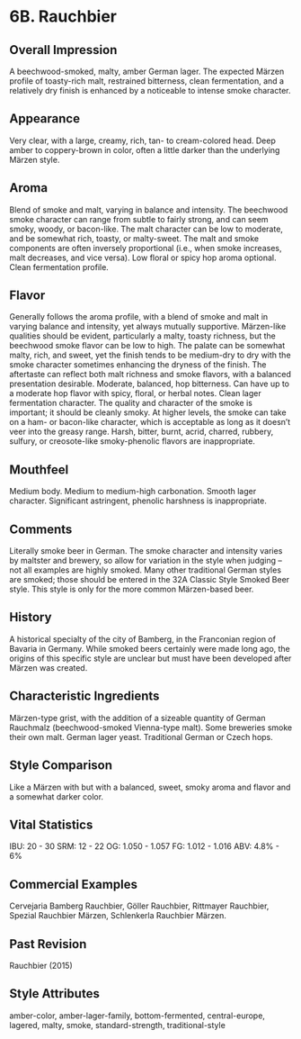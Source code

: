 # 6B. Rauchbier

## Overall Impression

A beechwood-smoked, malty, amber German lager. The expected Märzen profile of toasty-rich malt, restrained bitterness, clean fermentation, and a relatively dry finish is enhanced by a noticeable to intense smoke character.

## Appearance

Very clear, with a large, creamy, rich, tan- to cream-colored head. Deep amber to coppery-brown in color, often a little darker than the underlying Märzen style.

## Aroma

Blend of smoke and malt, varying in balance and intensity. The beechwood smoke character can range from subtle to fairly strong, and can seem smoky, woody, or bacon-like. The malt character can be low to moderate, and be somewhat rich, toasty, or malty-sweet. The malt and smoke components are often inversely proportional (i.e., when smoke increases, malt decreases, and vice versa). Low floral or spicy hop aroma optional. Clean fermentation profile.

## Flavor

Generally follows the aroma profile, with a blend of smoke and malt in varying balance and intensity, yet always mutually supportive. Märzen-like qualities should be evident, particularly a malty, toasty richness, but the beechwood smoke flavor can be low to high. The palate can be somewhat malty, rich, and sweet, yet the finish tends to be medium-dry to dry with the smoke character sometimes enhancing the dryness of the finish. The aftertaste can reflect both malt richness and smoke flavors, with a balanced presentation desirable. Moderate, balanced, hop bitterness. Can have up to a moderate hop flavor with spicy, floral, or herbal notes. Clean lager fermentation character. The quality and character of the smoke is important; it should be cleanly smoky. At higher levels, the smoke can take on a ham- or bacon-like character, which is acceptable as long as it doesn’t veer into the greasy range. Harsh, bitter, burnt, acrid, charred, rubbery, sulfury, or creosote-like smoky-phenolic flavors are inappropriate.

## Mouthfeel

Medium body. Medium to medium-high carbonation. Smooth lager character. Significant astringent, phenolic harshness is inappropriate.

## Comments

Literally smoke beer in German. The smoke character and intensity varies by maltster and brewery, so allow for variation in the style when judging – not all examples are highly smoked. Many other traditional German styles are smoked; those should be entered in the 32A Classic Style Smoked Beer style. This style is only for the more common Märzen-based beer.

## History

A historical specialty of the city of Bamberg, in the Franconian region of Bavaria in Germany. While smoked beers certainly were made long ago, the origins of this specific style are unclear but must have been developed after Märzen was created.

## Characteristic Ingredients

Märzen-type grist, with the addition of a sizeable quantity of German Rauchmalz (beechwood-smoked Vienna-type malt). Some breweries smoke their own malt. German lager yeast. Traditional German or Czech hops.

## Style Comparison

Like a Märzen with but with a balanced, sweet, smoky aroma and flavor and a somewhat darker color.

## Vital Statistics

IBU: 20 - 30
SRM: 12 - 22
OG: 1.050 - 1.057
FG: 1.012 - 1.016
ABV: 4.8% - 6%

## Commercial Examples

Cervejaria Bamberg Rauchbier, Göller Rauchbier, Rittmayer Rauchbier, Spezial Rauchbier Märzen, Schlenkerla Rauchbier Märzen.

## Past Revision

Rauchbier (2015)

## Style Attributes

amber-color, amber-lager-family, bottom-fermented, central-europe, lagered, malty, smoke, standard-strength, traditional-style